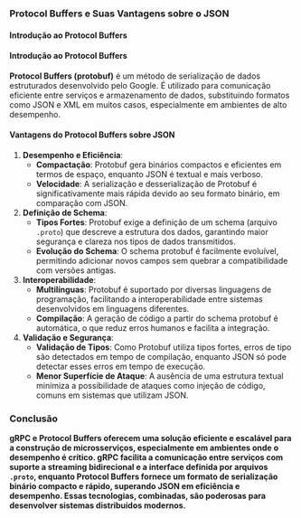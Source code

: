 ### **Protocol Buffers e Suas Vantagens sobre o JSON**

#### **Introdução ao Protocol Buffers**

#### **Introdução ao Protocol Buffers**

**Protocol Buffers (protobuf)** é um método de serialização de dados estruturados desenvolvido pelo Google. É utilizado para comunicação eficiente entre serviços e armazenamento de dados, substituindo formatos como JSON e XML em muitos casos, especialmente em ambientes de alto desempenho.

#### **Vantagens do Protocol Buffers sobre JSON**

1. **Desempenho e Eficiência**:  
   * **Compactação**: Protobuf gera binários compactos e eficientes em termos de espaço, enquanto JSON é textual e mais verboso.  
   * **Velocidade**: A serialização e desserialização de Protobuf é significativamente mais rápida devido ao seu formato binário, em comparação com JSON.  
2. **Definição de Schema**:  
   * **Tipos Fortes**: Protobuf exige a definição de um schema (arquivo `.proto`) que descreve a estrutura dos dados, garantindo maior segurança e clareza nos tipos de dados transmitidos.  
   * **Evolução do Schema**: O schema protobuf é facilmente evoluível, permitindo adicionar novos campos sem quebrar a compatibilidade com versões antigas.  
3. **Interoperabilidade**:  
   * **Multilínguas**: Protobuf é suportado por diversas linguagens de programação, facilitando a interoperabilidade entre sistemas desenvolvidos em linguagens diferentes.  
   * **Compilação**: A geração de código a partir do schema protobuf é automática, o que reduz erros humanos e facilita a integração.  
4. **Validação e Segurança**:  
   * **Validação de Tipos**: Como Protobuf utiliza tipos fortes, erros de tipo são detectados em tempo de compilação, enquanto JSON só pode detectar esses erros em tempo de execução.  
   * **Menor Superfície de Ataque**: A ausência de uma estrutura textual minimiza a possibilidade de ataques como injeção de código, comuns em sistemas que utilizam JSON.

### **Conclusão**

**gRPC e Protocol Buffers oferecem uma solução eficiente e escalável para a construção de microsserviços, especialmente em ambientes onde o desempenho é crítico. gRPC facilita a comunicação entre serviços com suporte a streaming bidirecional e a interface definida por arquivos `.proto`, enquanto Protocol Buffers fornece um formato de serialização binário compacto e rápido, superando JSON em eficiência e desempenho. Essas tecnologias, combinadas, são poderosas para desenvolver sistemas distribuídos modernos.**


